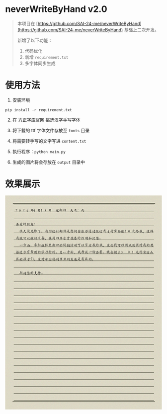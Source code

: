 # neverWriteByHand v2.0

> 本项目在 [https://github.com/SAI-24-me/neverWriteByHand](https://github.com/SAI-24-me/neverWriteByHand) 基础上二次开发。
>
> 新增了以下功能：
>
> 1. 代码优化
> 2. 新增 `requirement.txt` 
> 3. 多字体同步生成

# 使用方法

1. 安装环境
```shell
pip install -r requirement.txt
```

2. 在 [方正字库官网](http://www.foundertype.com) 挑选汉字手写字体

3. 将下载的 ttf 字体文件存放至 `fonts` 目录

4. 将需要转手写的文字写进 `content.txt`

5. 执行程序：`python main.py`

6. 生成的图片将会存放在 `output` 目录中

# 效果展示

![效果展示](https://github.com/danielchan-25/neverWriteByHand-v2.0/blob/main/output/1713765887.png)
